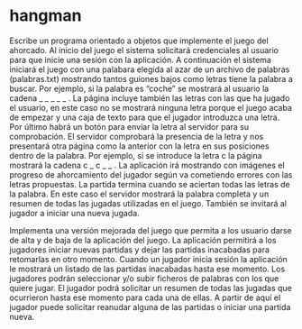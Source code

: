 # hangman

Escribe un programa orientado a objetos que implemente el juego del ahorcado. Al inicio del juego el sistema solicitará credenciales al usuario para que inicie una sesión con la aplicación. A continuación el sistema iniciará el juego con una palabara elegida al azar de un archivo de palabras (palabras.txt) mostrando tantos guiones bajos como letras tiene la palabra a buscar. Por ejemplo, si la palabra es “coche” se mostrará al usuario la cadena _ _ _ _ _ . La página incluye también las letras con las que ha jugado el usuario, en este caso no se mostrará ninguna letra porque el juego acaba de empezar y una caja de texto para que el jugador introduzca una letra. Por último habrá un botón para enviar la letra al servidor para su comprobación. El servidor comprobará la presencia de la letra y nos presentará otra página como la anterior con la letra en sus posiciones dentro de la palabra. Por ejemplo, si se introduce la letra c la página mostrará la cadena c _ c _ _ . La aplicación irá mostrando con imágenes el progreso de ahorcamiento del jugador según va cometiendo errores con las letras propuestas. La partida termina cuando se aciertan todas las letras de la palabra. En este caso el servidor mostrará la palabra completa y un resumen de todas las jugadas utilizadas en el juego. También se invitará al jugador a iniciar una nueva jugada.

Implementa una versión mejorada del juego que permita a los usuario darse de alta y de baja de la aplicación del juego. La aplicación permitirá a los jugadores iniciar nuevas partidas y dejar las partidas inacabadas para retomarlas en otro momento. Cuando un jugador inicia sesión la aplicación le mostrará un listado de las partidas inacabadas hasta ese momento. Los jugadores podrán seleccionar y/o subir ficheros de palabras con los que quiere jugar. El jugador podrá solicitar un resumen de todas las jugadas que ocurrieron hasta ese momento para cada una de ellas. A partir de aquí el jugador puede solicitar reanudar alguna de las partidas o iniciar una partida nueva.
